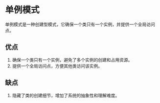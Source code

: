 # 单例模式
单例模式是一种创建型模式，它确保一个类只有一个实例，并提供一个全局访问点。

## 优点
1. 确保一个类只有一个实例，避免了多个实例的创建和占用资源。
2. 提供一个全局访问点，方便其他类访问该实例。

## 缺点
1. 隐藏了类的创建细节，增加了系统的抽象性和理解难度。
